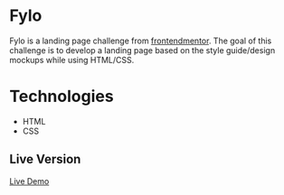 # Fylo

Fylo is a landing page challenge from [frontendmentor](https://www.frontendmentor.io/). The goal of this challenge is to develop a landing page based on the style guide/design mockups while using HTML/CSS.

# Technologies

- HTML
- CSS

## Live Version

[Live Demo](https://frederick-chon.github.io/Fylo-landing-page/)
